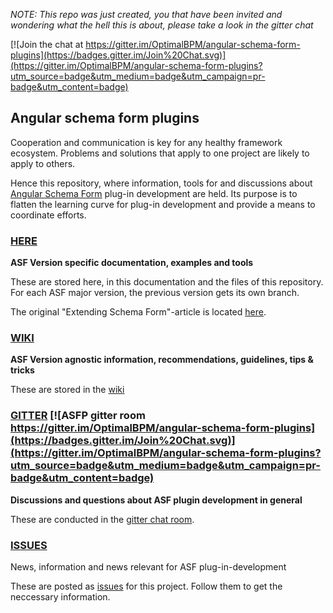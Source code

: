 
*NOTE: This repo was just created, you that have been invited and wondering what the hell this is about, please take a look in the gitter chat*

[![Join the chat at https://gitter.im/OptimalBPM/angular-schema-form-plugins](https://badges.gitter.im/Join%20Chat.svg)](https://gitter.im/OptimalBPM/angular-schema-form-plugins?utm_source=badge&utm_medium=badge&utm_campaign=pr-badge&utm_content=badge)

## Angular schema form plugins

Cooperation and communication is key for any healthy framework ecosystem. Problems and solutions that apply to one project are likely to apply to others.

Hence this repository, where information, tools for and discussions about [Angular Schema Form](https://github.com/Textalk/angular-schema-form) plug-in development are held. 
Its purpose is to flatten the learning curve for plug-in development and provide a means to coordinate efforts.


### [HERE](https://github.com/OptimalBPM/angular-schema-form-plugins/blob/master/README.md)
**ASF Version specific documentation, examples and tools**

These are stored here, in this documentation and the files of this repository.
For each ASF major version, the previous version gets its own branch.

The original "Extending Schema Form"-article is located [here](https://github.com/OptimalBPM/angular-schema-form-plugins/blob/master/documentation/extending.md).

### [WIKI](https://github.com/OptimalBPM/angular-schema-form-plugins/wiki)
**ASF Version agnostic information, recommendations, guidelines, tips & tricks**

These are stored in the [wiki](https://github.com/OptimalBPM/angular-schema-form-plugins/wiki)

### [GITTER](https://gitter.im/OptimalBPM/angular-schema-form-plugins) [![ASFP gitter room https://gitter.im/OptimalBPM/angular-schema-form-plugins](https://badges.gitter.im/Join%20Chat.svg)](https://gitter.im/OptimalBPM/angular-schema-form-plugins?utm_source=badge&utm_medium=badge&utm_campaign=pr-badge&utm_content=badge)
**Discussions and questions about ASF plugin development in general**

These are conducted in the [gitter chat room](https://gitter.im/OptimalBPM/angular-schema-form-plugins).

### [ISSUES](https://github.com/OptimalBPM/angular-schema-form-plugins/issues)
News, information and news relevant for ASF plug-in-development

These are posted as [issues](https://github.com/OptimalBPM/angular-schema-form-plugins/issues) for this project. 
Follow them to get the neccessary information.

 
